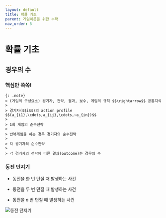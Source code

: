 ```yaml
---
layout: default
title: 확률 기초
parent: 게임이론을 위한 수학
nav_order: 5
---
```



# 확률 기초

## 경우의 수

### 핵심만 쏙쏙!

    {: .note}
	> (게임의 구성요소) 경기자, 전략, 결과, 보수, 게임의 규칙 $$\rightarrow$$ 공통지식
	>
	> 경기자($$i$$)의 action profile $$(a_{i1},\cdots,a_{ij},\cdots,~a_{in})$$
	>	
	> 1회 게임의 순수전략
	>	
	> 반복게임을 하는 경우 경기자의 순수전략
	>	
	> 각 경기자의 순수전략
	>	
	> 각 경기자의 전략에 따른 결과(outcome)는 경우의 수
		
		
### 동전 던지기

- 동전을 한 번 던질 때 발생하는 사건

- 동전을 두 번 던질 때 발생하는 사건

- 동전을 $n$ 번 던질 때 발생하는 사건

 ![동전 던지기](/images/Lec_1_5_1_2.png)